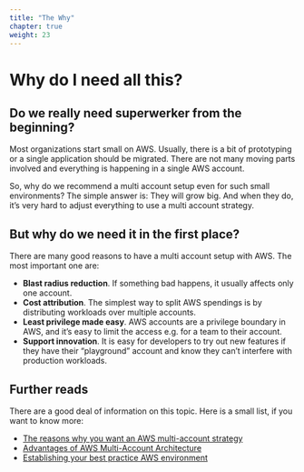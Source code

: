 ```yaml
---
title: "The Why"
chapter: true
weight: 23
---
```


# Why do I need all this?

## Do we really need superwerker from the beginning?

Most organizations start small on AWS. Usually, there is a bit of prototyping or a single application should be migrated. There are not many moving parts involved and everything is happening in a single AWS account.

So, why do we recommend a multi account setup even for such small environments? The simple answer is: They will grow big. And when they do, it’s very hard to adjust everything to use a multi account strategy. 

## But why do we need it in the first place?

There are many good reasons to have a multi account setup with AWS. The most important one are:

- **Blast radius reduction**. If something bad happens, it usually affects only one account.
- **Cost attribution**. The simplest way to split AWS spendings is by distributing workloads over multiple accounts.
- **Least privilege made easy**. AWS accounts are a privilege boundary in AWS, and it’s easy to limit the access e.g. for a team to their account.
- **Support innovation**. It is easy for developers to try out new features if they have their “playground” account and know they can’t interfere with production workloads.

## Further reads

There are a good deal of information on this topic. Here is a small list, if you want to know more:

- [The reasons why you want an AWS multi-account strategy](https://kreuzwerker.de/post/AWS-multi-account-strategies)
- [Advantages of AWS Multi-Account Architecture](https://ruempler.eu/2017/07/09/advantages-aws-multi-account-architecture/)
- [Establishing your best practice AWS environment](https://aws.amazon.com/organizations/getting-started/best-practices/)
